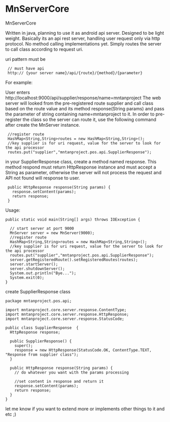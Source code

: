 # MnServerCore
 MnServerCore
 
 Written in java, planning to use it as android api server. Designed to be light weight.
 Basically its an api rest server, handling user request only via http protocol.
 No method calling implementations yet. Simply routes the server to call class according 
 to request uri.
 
 uri pattern must be 
 
     // must have api  
     http:// {your server name}/api/{route}/{method}/{parameter}
     
     
 For example:
  
 User enters http://localhost:9000/api/supplier/response/name=mntanproject
 The web server will looked from the pre-registered route supplier and call class 
 based on the route value and its method response(String params) and 
 pass the parameter of string containing name=mntanproject to it.
 In order to pre-register the class so the server can route it, use the following command after create
 the MnServer instance.
 
 
     //register route
     HashMap<String,String>routes = new HashMap<String,String>();
     //key supplier is for uri request, value for the server to look for the api processor
     routes.put("supplier","mntanproject.pos.api.SupplierResponse");
   
 
 in your SupplierResponse class, create a method named response. This method respond 
 must return HttpResponse instance and must accept a String as parameter, otherwise the server 
 will not process the request and API not found will response to user.
 
     public HttpResponse response(String params) {
       response.setContent(params);
       return response;
     }
 
 
 Usage:
     
    public static void main(String[] args) throws IOException {
    
      // start server at port 9000
      MnServer server = new MnServer(9000);
      //register route
      HashMap<String,String>routes = new HashMap<String,String>();
      //key supplier is for uri request, value for the server to look for the api processor
      routes.put("supplier","mntanproject.pos.api.SupplierResponse");
      server.getRegisteredRoute().setRegisteredRoutes(routes);
      server.startServer();
      server.shutdownServer();
      System.out.println("Bye...");
      System.exit(0);
    }
 
 create SupplierResponse class
    
    package mntanproject.pos.api;
    
    import mntanproject.core.server.response.ContentType;
    import mntanproject.core.server.response.HttpResponse;
    import mntanproject.core.server.response.StatusCode;
    
    public class SupplierResponse  {
      HttpResponse response;
      
      public SupplierResponse() {
        super();
        response = new HttpResponse(StatusCode.OK, ContentType.TEXT, "Response from supplier class");
      }
      
      public HttpResponse response(String params) {
        // do whatever you want with the params processing
        
        //set content in response and return it
        response.setContent(params);
        return response;
      }
    }
   
	 
 let me know if you want to extend more or implements other things to it and etc ;)
 
 
